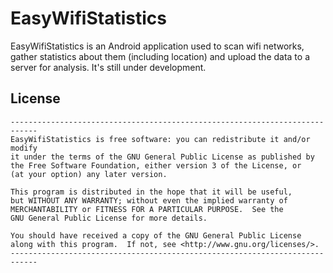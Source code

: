 EasyWifiStatistics
==================

EasyWifiStatistics is an Android application used to scan wifi networks, 
gather statistics about them (including location) and upload the data to a
server for analysis. It's still under development.

License
-------

    ----------------------------------------------------------------------------
    EasyWifiStatistics is free software: you can redistribute it and/or modify
    it under the terms of the GNU General Public License as published by
    the Free Software Foundation, either version 3 of the License, or
    (at your option) any later version.
    
    This program is distributed in the hope that it will be useful,
    but WITHOUT ANY WARRANTY; without even the implied warranty of
    MERCHANTABILITY or FITNESS FOR A PARTICULAR PURPOSE.  See the
    GNU General Public License for more details.
    
    You should have received a copy of the GNU General Public License
    along with this program.  If not, see <http://www.gnu.org/licenses/>.
    ----------------------------------------------------------------------------
